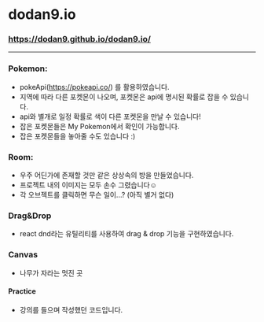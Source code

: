 # dodan9.io

### https://dodan9.github.io/dodan9.io/

--- 
### Pokemon:
- pokeApi(https://pokeapi.co/) 를 활용하였습니다.
- 지역에 따라 다른 포켓몬이 나오며, 포켓몬은 api에 명시된 확률로 잡을 수 있습니다.
- api와 별개로 일정 확률로 색이 다른 포켓몬을 만날 수 있습니다!
- 잡은 포켓몬들은 My Pokemon에서 확인이 가능합니다.
- 잡은 포켓몬들을 놓아줄 수도 있습니다 :)
### Room:
- 우주 어딘가에 존재할 것만 같은 상상속의 방을 만들었습니다.
- 프로젝트 내의 이미지는 모두 손수 그렸습니다☺️
- 각 오브젝트를 클릭하면 무슨 일이...? (아직 별거 없다)
### Drag&Drop
- react dnd라는 유틸리티를 사용하여 drag & drop 기능을 구현하였습니다.
### Canvas
- 나무가 자라는 멋진 곳
#### Practice
- 강의를 들으며 작성했던 코드입니다.
